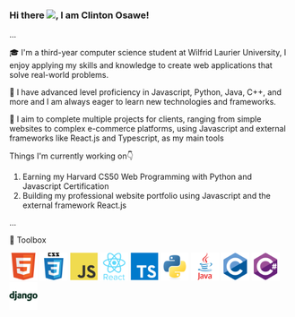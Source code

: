 ### Hi there <img src="https://raw.githubusercontent.com/MartinHeinz/MartinHeinz/master/wave.gif" width="30px">, I am Clinton Osawe!

...

🎓 I'm a third-year computer science student at Wilfrid Laurier University, I enjoy applying my skills and knowledge to create web applications that solve real-world problems. 

🌟 I have advanced level proficiency in Javascript, Python, Java, C++, and more and I am always eager to learn new technologies and frameworks.

🚀 I aim to complete multiple projects for clients, ranging from simple websites to complex e-commerce platforms, using Javascript and external frameworks like React.js and Typescript, as my main tools 

Things I'm currently working on👇

1. Earning my Harvard CS50 Web Programming with Python and Javascript Certification
2. Building my professional website portfolio using Javascript and the external framework React.js 

... 

🧰 Toolbox 


<img src="https://github.com/devicons/devicon/blob/master/icons/html5/html5-original.svg" alt="HTML logo" width="50" height="50"/> <img src="https://github.com/devicons/devicon/blob/master/icons/css3/css3-original-wordmark.svg" alt="CSS logo" width="50" height="50"/> <img src="https://github.com/devicons/devicon/blob/master/icons/javascript/javascript-original.svg" alt="JavaScript logo" width="50" height="50"/> <img src="https://github.com/devicons/devicon/blob/master/icons/react/react-original-wordmark.svg" alt="React logo" width="50" height="50"/> <img src="https://github.com/devicons/devicon/blob/master/icons/typescript/typescript-original.svg" alt="Typescript logo" width="50" height="50"/> <img 
src="https://github.com/devicons/devicon/blob/master/icons/python/python-original.svg" alt="Python logo" width="50" height="50"/> <img 
src="https://github.com/devicons/devicon/blob/master/icons/java/java-original-wordmark.svg" alt="Java logo" width="50" height="50"/> <img 
src="https://github.com/devicons/devicon/blob/master/icons/c/c-original.svg" alt="C logo" width="50" height="50"/> <img src="https://github.com/devicons/devicon/blob/master/icons/csharp/csharp-original.svg" alt="C Shark logo" width="50" height="50"/> <img 
src="https://github.com/devicons/devicon/blob/master/icons/django/django-plain-wordmark.svg" alt="django logo" width="50" height="50"/>

<!--
**Clintonosawe/Clintonosawe** is a ✨ _special_ ✨ repository because its `README.md` (this file) appears on your GitHub profile.

Here are some ideas to get you started:

- 🔭 I’m currently working on ...
- 🌱 I’m currently learning ...
- 👯 I’m looking to collaborate on ...
- 🤔 I’m looking for help with ...
- 💬 Ask me about ...
- 📫 How to reach me: ...
- 😄 Pronouns: ...
- ⚡ Fun fact: ...
-->
